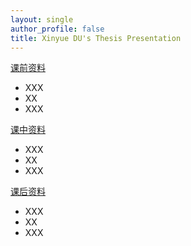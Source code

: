 ```yaml
---
layout: single
author_profile: false
title: Xinyue DU's Thesis Presentation
---
```


<style>
body {
  background-image: url('/assets/images/bg.jpg');
}
</style>

[课前资料](https://drive.google.com/drive/u/1/folders/10n4ylrJPa8BmYDS5lg0WCcOcKAyPiezD)
* XXX
* XX
* XXX


[课中资料](https://drive.google.com/drive/u/1/folders/1FMTnTuqDIjm8WcA5-rdt2GHB20nLYLV6)
* XXX
* XX
* XXX


[课后资料](https://drive.google.com/drive/u/1/folders/1jBzMIbM9c_6fKLJwSSOIVbVXVyhwe9QT)
* XXX
* XX
* XXX
